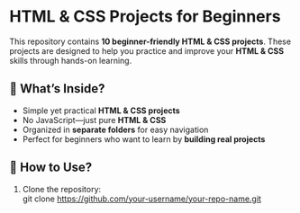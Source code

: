 # HTML & CSS Projects for Beginners  

This repository contains **10 beginner-friendly HTML & CSS projects**. These projects are designed to help you practice and improve your **HTML & CSS** skills through hands-on learning.  

## 🌟 What’s Inside?  
- Simple yet practical **HTML & CSS projects**  
- No JavaScript—just pure **HTML & CSS**  
- Organized in **separate folders** for easy navigation  
- Perfect for beginners who want to learn by **building real projects**  

## 🚀 How to Use?  
1. Clone the repository:  
   git clone https://github.com/your-username/your-repo-name.git
